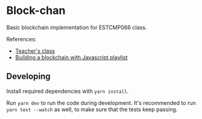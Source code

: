 # Block-chan

Basic blockchain implementation for ESTCMP066 class.

References:

- [Teacher's class](https://www.youtube.com/watch?v=tnQTHryZiDU)
- [Building a blockchain with Javascript playlist](https://www.youtube.com/watch?v=zVqczFZr124&list=PLzvRQMJ9HDiTqZmbtFisdXFxul5k0F-Q4)

## Developing

Install required dependencies with `yarn install`.

Run `yarn dev` to run the code during development. It's recommended to run `yarn test --watch` as well, to make sure that the tests keep passing.
